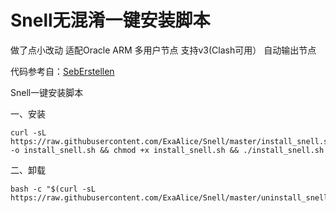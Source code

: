 # Snell无混淆一键安装脚本
做了点小改动
适配Oracle ARM
多用户节点
支持v3(Clash可用）
自动输出节点

代码参考自：[SebErstellen](https://github.com/SebErstellen/snell)

Snell一键安装脚本

一、安装
```
curl -sL https://raw.githubusercontent.com/ExaAlice/Snell/master/install_snell.sh -o install_snell.sh && chmod +x install_snell.sh && ./install_snell.sh

```

二、卸载
```
bash -c "$(curl -sL https://raw.githubusercontent.com/ExaAlice/Snell/master/uninstall_snell.sh)"
```


